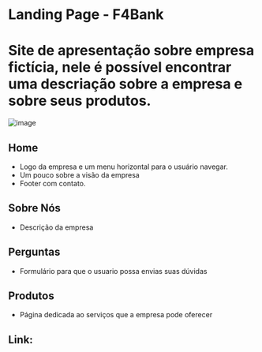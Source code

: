 # Landing Page - F4Bank

# Site de apresentação sobre empresa fictícia, nele é possível encontrar uma descriação sobre a empresa e sobre seus produtos.
![image](https://user-images.githubusercontent.com/91154961/219255039-2de36385-c87e-4f5e-a7df-5ce20e5cf19c.png)


## Home
 - Logo da empresa e um menu horizontal para o usuário navegar.
 - Um pouco sobre a visão da empresa
 - Footer com contato.

## Sobre Nós
- Descrição da empresa
 
## Perguntas
 - Formulário para que o usuario possa envias suas dúvidas

## Produtos 
- Página dedicada ao serviços que a empresa pode oferecer
 
## Link: 
